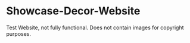 # Showcase-Decor-Website
Test Website, not fully functional.
Does not contain images for copyright purposes.
